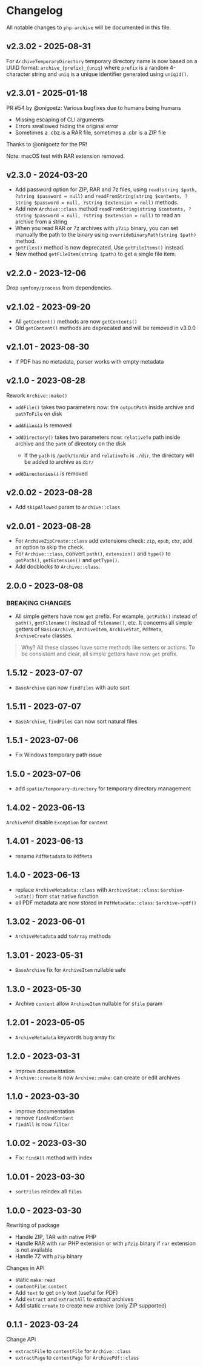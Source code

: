 # Changelog

All notable changes to `php-archive` will be documented in this file.

## v2.3.02 - 2025-08-31

For `ArchiveTemporaryDirectory` temporary directory name is now based on a UUID format: `archive_{prefix}_{uniq}` where `prefix` is a random 4-character string and `uniq` is a unique identifier generated using `uniqid()`.

## v2.3.01 - 2025-01-18

PR #54 by @onigoetz: Various bugfixes due to humans being humans

- Missing escaping of CLI arguments
- Errors swallowed hiding the original error
- Sometimes a .cbz is a RAR file, sometimes a .cbr is a ZIP file

Thanks to @onigoetz for the PR!

Note: macOS test with RAR extension removed.

## v2.3.0 - 2024-03-20

- Add password option for ZIP, RAR and 7z files, using `read(string $path, ?string $password = null)` and `readFromString(string $contents, ?string $password = null, ?string $extension = null)` methods.
- Add new `Archive::class` method `readFromString(string $contents, ?string $password = null, ?string $extension = null)` to read an archive from a string
- When you read RAR or 7z archives with `p7zip` binary, you can set manually the path to the binary using `overrideBinaryPath(string $path)` method.
- `getFiles()` method is now deprecated. Use `getFileItems()` instead.
- New method `getFileItem(string $path)` to get a single file item.

## v2.2.0 - 2023-12-06

Drop `symfony/process` from dependencies.

## v2.1.02 - 2023-09-20

- All `getContent()` methods are now `getContents()`
- Old `getContent()` methods are deprecated and will be removed in v3.0.0

## v2.1.01 - 2023-08-30

- If PDF has no metadata, parser works with empty metadata

## v2.1.0 - 2023-08-28

Rework `Archive::make()`

- `addFile()` takes two parameters now: the `outputPath` inside archive and `pathToFile` on disk
  
- ~~`addFiles()`~~ is removed
  
- `addDirectory()` takes two parameters now: `relativeTo` path inside archive and the `path` of directory on the disk
  
  - If the `path` is `/path/to/dir` and `relativeTo` is `./dir`, the directory will be added to archive as `dir/`
  
- ~~`addDirectories()`~~ is removed
  

## v2.0.02 - 2023-08-28

- Add `skipAllowed` param to `Archive::class`

## v2.0.01 - 2023-08-28

- For `ArchiveZipCreate::class` add extensions check: `zip`, `epub`, `cbz`, add an option to skip the check.
- For `Archive::class`, convert `path()`, `extension()` and `type()` to `getPath()`, `getExtension()` and `getType()`.
- Add docblocks to `Archive::class`.

## 2.0.0 - 2023-08-08

### BREAKING CHANGES

- All simple getters have now `get` prefix. For example, `getPath()` instead of `path()`, `getFilename()` instead of `filename()`, etc. It concerns all simple getters of `BasicArchive`, `ArchiveItem`, `ArchiveStat`, `PdfMeta`, `ArchiveCreate` classes.

> Why?
All these classes have some methods like setters or actions. To be consistent and clear, all simple getters have now `get` prefix.

## 1.5.12 - 2023-07-07

- `BaseArchive` can now `findFiles` with auto sort

## 1.5.11 - 2023-07-07

- `BaseArchive`, `findFiles` can now sort natural files

## 1.5.1 - 2023-07-06

- Fix Windows temporary path issue

## 1.5.0 - 2023-07-06

- add `spatie/temporary-directory` for temporary directory management

## 1.4.02 - 2023-06-13

`ArchivePdf` disable `Exception` for `content`

## 1.4.01 - 2023-06-13

- rename `PdfMetadata` to `PdfMeta`

## 1.4.0 - 2023-06-13

- replace `ArchiveMetadata::class` with `ArchiveStat::class`: `$archive->stat()` from `stat` native function
- all PDF metadata are now stored in `PdfMetadata::class`: `$archive->pdf()`

## 1.3.02 - 2023-06-01

- `ArchiveMetadata` add `toArray` methods

## 1.3.01 - 2023-05-31

- `BaseArchive` fix for `ArchiveItem` nullable safe

## 1.3.0 - 2023-05-30

- Archive `content` allow `ArchiveItem` nullable for `$file` param

## 1.2.01 - 2023-05-05

- `ArchiveMetadata` keywords bug array fix

## 1.2.0 - 2023-03-31

- Improve documentation
- `Archive::create` is now `Archive::make`: can create or edit archives

## 1.1.0 - 2023-03-30

- improve documentation
- remove `findAndContent`
- `findAll` is now `filter`

## 1.0.02 - 2023-03-30

- Fix: `findAll` method with index

## 1.0.01 - 2023-03-30

- `sortFiles` reindex all `files`

## 1.0.0 - 2023-03-30

Rewriting of package

- Handle ZIP, TAR with native PHP
- Handle RAR with `rar` PHP extension or with `p7zip` binary if `rar` extension is not available
- Handle 7Z with `p7ip` binary

Changes in API

- static `make`: `read`
- `contentFile`: `content`
- Add `text` to get only text (useful for PDF)
- Add `extract` and `extractAll` to extract archives
- Add static `create` to create new archive (only ZIP supported)

## 0.1.1 - 2023-03-24

Change API

- `extractFile` to `contentFile` for `Archive::class`
- `extractPage` to `contentPage` for `ArchivePdf::class`
